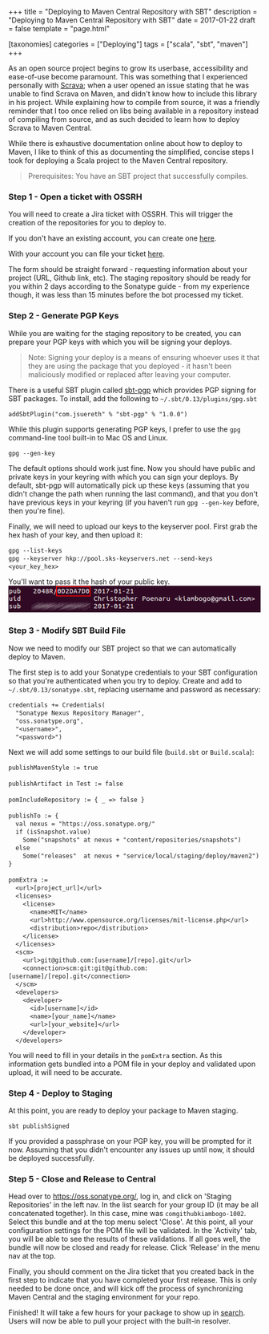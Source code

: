 +++
title = "Deploying to Maven Central Repository with SBT"
description = "Deploying to Maven Central Repository with SBT"
date = 2017-01-22
draft = false
template = "page.html"

[taxonomies]
categories =  ["Deploying"]
tags = ["scala", "sbt", "maven"]
+++

As an open source project begins to grow its userbase, accessibility and ease-of-use become paramount. This was something that I experienced personally with <a href="https://github.com/kiambogo/scrava">Scrava</a>; when a user opened an issue stating that he was unable to find Scrava on Maven, and didn't know how to include this library in his project. While explaining how to compile from source, it was a friendly reminder that I too once relied on libs being available in a
repository instead of compiling from source, and as such decided to learn how to deploy Scrava to Maven Central.

While there is exhaustive documentation online about how to deploy to Maven, I like to think of this as documenting the simplified, concise steps I took for deploying a Scala project to the Maven Central repository.

> Prerequisites:
  You have an SBT project that successfully compiles.

### Step 1 - Open a ticket with OSSRH
You will need to create a Jira ticket with OSSRH. This will trigger the creation of the repositories for you to deploy to.

If you don't have an existing account, you can create one <a href="https://issues.sonatype.org/secure/Signup!default.jspa">here</a>.

With your account you can file your ticket <a href="https://issues.sonatype.org/secure/CreateIssue.jspa?issuetype=21&pid=10134">here</a>.

The form should be straight forward - requesting information about your project (URL, Github link, etc). The staging repository should be ready for you within 2 days according to the Sonatype guide - from my experience though, it was less than 15 minutes before the bot processed my ticket.

### Step 2 - Generate PGP Keys
While you are waiting for the staging repository to be created, you can prepare your PGP keys with which you will be signing your deploys.

> Note: Signing your deploy is a means of ensuring whoever uses it that they are using the package that you deployed - it hasn't been maliciously modified or replaced after leaving your computer.

There is a useful SBT plugin called <a href="https://github.com/sbt/sbt-pgp">sbt-pgp</a> which provides PGP signing for SBT packages. To install, add the following to `~/.sbt/0.13/plugins/gpg.sbt`

    addSbtPlugin("com.jsuereth" % "sbt-pgp" % "1.0.0")

While this plugin supports generating PGP keys, I prefer to use the `gpg` command-line tool built-in to Mac OS and Linux.

    gpg --gen-key

The default options should work just fine. Now you should have public and private keys in your keyring with which you can sign your deploys. By default, sbt-pgp will automatically pick up these keys (assuming that you didn't change the path when running the last command), and that you don't have previous keys in your keyring (if you haven't run `gpg --gen-key` before, then you're fine).

Finally, we will need to upload our keys to the keyserver pool. First grab the hex hash of your key, and then upload it:

    gpg --list-keys
    gpg --keyserver hkp://pool.sks-keyservers.net --send-keys <your_key_hex>

You'll want to pass it the hash of your public key.
![300x50](/blog/img/2017-01-22-02.png)

### Step 3 - Modify SBT Build File
Now we need to modify our SBT project so that we can automatically deploy to Maven.

The first step is to add your Sonatype credentials to your SBT configuration so that you're authenticated when you try to deploy. Create and add to `~/.sbt/0.13/sonatype.sbt`, replacing username and password as necessary:

    credentials += Credentials(
      "Sonatype Nexus Repository Manager",
      "oss.sonatype.org",
      "<username>",
      "<password>")

Next we will add some settings to our build file (`build.sbt` or `Build.scala`):

    publishMavenStyle := true

    publishArtifact in Test := false

    pomIncludeRepository := { _ => false }

    publishTo := {
      val nexus = "https://oss.sonatype.org/"
      if (isSnapshot.value)
        Some("snapshots" at nexus + "content/repositories/snapshots")
      else
        Some("releases"  at nexus + "service/local/staging/deploy/maven2")
    }

    pomExtra :=
      <url>[project_url]</url>
      <licenses>
        <license>
          <name>MIT</name>
          <url>http://www.opensource.org/licenses/mit-license.php</url>
          <distribution>repo</distribution>
        </license>
      </licenses>
      <scm>
        <url>git@github.com:[username]/[repo].git</url>
        <connection>scm:git:git@github.com:[username]/[repo].git</connection>
      </scm>
      <developers>
        <developer>
          <id>[username]</id>
          <name>[your_name]</name>
          <url>[your_website]</url>
        </developer>
      </developers>

You will need to fill in your details in the `pomExtra` section. As this information gets bundled into a POM file in your deploy and validated upon upload, it will need to be accurate.

### Step 4 - Deploy to Staging
At this point, you are ready to deploy your package to Maven staging.

    sbt publishSigned

If you provided a passphrase on your PGP key, you will be prompted for it now. Assuming that you didn't encounter any issues up until now, it should be deployed successfully.

### Step 5 - Close and Release to Central

Head over to <a href="https://oss.sonatype.org/">https://oss.sonatype.org/</a>, log in, and click on 'Staging Repositories' in the left nav. In the list search for your group ID (it may be all concatenated together). In this case, mine was `comgithubkiambogo-1002`. Select this bundle and at the top menu select 'Close'. At this point, all your configuration settings for the POM file will be validated. In the 'Activity' tab, you will be able to see the results of these validations. If all
goes well, the bundle will now be closed and ready for release. Click 'Release' in the menu nav at the top.

Finally, you should comment on the Jira ticket that you created back in the first step to indicate that you have completed your first release. This is only needed to be done once, and will kick off the process of synchronizing Maven Central and the staging environment for your repo.

Finished! It will take a few hours for your package to show up in <a href="https://search.maven.org/">search</a>. Users will now be able to pull your project with the built-in resolver.

